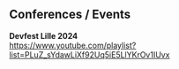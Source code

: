 ## Conferences / Events

**Devfest Lille 2024**  
https://www.youtube.com/playlist?list=PLuZ_sYdawLiXf92Uq5iE5LlYKrOv1IUvx
